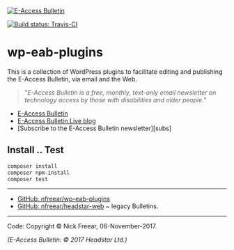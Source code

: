 
[![E-Access Bulletin][eab-logo-1]][eab]

[![Build status: Travis-CI][travis-icon]][travis-ci]

# wp-eab-plugins #

This is a collection of WordPress plugins to facilitate editing and
publishing the E-Access Bulletin, via email and the Web.

> "_E-Access Bulletin is a free, monthly, text-only email newsletter on
> technology access by those with disabilities and older people._"

* [E-Access Bulletin][eab]
* [E-Access Bulletin Live blog][eab live]
* [Subscribe to the E-Access Bulletin newsletter][subs]

## Install .. Test

```sh
composer install
composer npm-install
composer test
```

---

* [GitHub: nfreear/wp-eab-plugins][gh]
* [GitHub: nfreear/headstar-web][hed] ~ legacy Bulletins.


---
Code: Copyright © Nick Freear, 06-November-2017.

_(E-Access Bulletin: © 2017 Headstar Ltd.)_


[gh]: https://github.com/nfreear/wp-eab-plugins
[travis-ci]: https://travis-ci.org/nfreear/wp-eab-plugins "Build status – Travis-CI"
[travis-icon]: https://travis-ci.org/nfreear/wp-eab-plugins.svg?branch=master
[eab-logo-1]: http://www.headstar.com/images/EAB-logo-small-trans.png
[hed]: https://github.com/nfreear/headstar-web "Legacy archive, and Perl code-base."
[sub]: http://headstar.com/eablive/?page_id=80
[EAB]: http://headstar.com/eab/archive.html "E-Access Bulletin archive (EAB)"
[EAB Live]: http://headstar.com/eablive/ "E-Access Bulletin Live (EAB)"

[End]: //.
